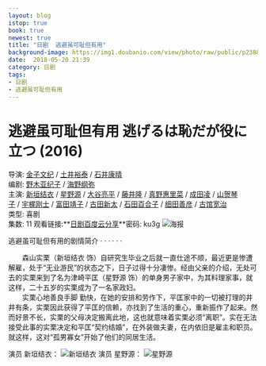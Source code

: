 ```yaml
---
layout: blog
istop: true
book: true
newest: true
title: "日剧  逃避虽可耻但有用"
background-image: https://img1.doubanio.com/view/photo/raw/public/p2388996989.jpg
date:  2018-05-20 21:39
category: 日剧
tags:
- 日剧
- 逃避虽可耻但有用
---
```



# **逃避虽可耻但有用 逃げるは恥だが役に立つ (2016)**
导演: [金子文纪](https://movie.douban.com/celebrity/1275989/) / [土井裕泰](https://movie.douban.com/celebrity/1001640/) / [石井康晴](https://movie.douban.com/celebrity/1320373/)      
编剧: [野木亚纪子](https://movie.douban.com/celebrity/1335592/) / [海野纲弥](https://movie.douban.com/celebrity/1363329/)       
主演: [新垣结衣](https://movie.douban.com/celebrity/1018562/) / [星野源](https://movie.douban.com/celebrity/1316625/) / [大谷亮平](https://movie.douban.com/celebrity/1318236/) / [藤井隆](https://movie.douban.com/celebrity/1033503/) / [真野惠里菜](https://movie.douban.com/celebrity/1275342/) / [成田凌](https://movie.douban.com/celebrity/1345900/) / [山贺琴子](https://movie.douban.com/celebrity/1361659/) / [宇梶刚士](https://movie.douban.com/celebrity/1024153/) / [富田靖子](https://movie.douban.com/celebrity/1033967/) / [古田新太](https://movie.douban.com/celebrity/1037957/) / [石田百合子](https://movie.douban.com/celebrity/1028681/) / [细田善彦](https://movie.douban.com/celebrity/1275143/) / [古馆宽治](https://movie.douban.com/celebrity/1327503/)     
类型: 喜剧       
集数: 11     观看链接:**<a href="https://pan.baidu.com/s/1qn8JvmkO-n0cQxlgOUz2kw" target="_blank">日剧百度云分享</a>**密码: ku3g
![海报](https://img1.doubanio.com/view/photo/raw/public/p2388996989.jpg)

逃避虽可耻但有用的剧情简介 · · · · · ·

　　森山实栗（新垣结衣 饰）自研究生毕业之后就一直仕途不顺，最近更是惨遭解雇，处于“无业游民”的状态之下，日子过得十分凄惨。经由父亲的介绍，无处可去的实栗来到了名为津崎平匡（星野源 饰）的单身男子家中，为其料理家事，就这样，二十五岁的实栗成为了一名家政妇。     
　　实栗心地善良手脚 勤快，在她的安排和劳作下，平匡家中的一切被打理的井井有条，实栗因此获得了平匡的信赖，亦找到了生活的重心，重新振作了起来。然而好景不长，实栗的父母决定搬离此地，这也就意味着实栗必须“离职”。实在无法接受此事的实栗决定和平匡“契约结婚”，在外装做夫妻，在内依旧是雇主和职员。就这样，这对“孤男寡女”开始了他们的同居生活。

演员 新垣结衣：
![新垣结衣](https://img1.doubanio.com/view/photo/raw/public/p2405355689.jpg)
演员 星野源：
![星野源](https://img3.doubanio.com/view/photo/raw/public/p2407075462.jpg)

